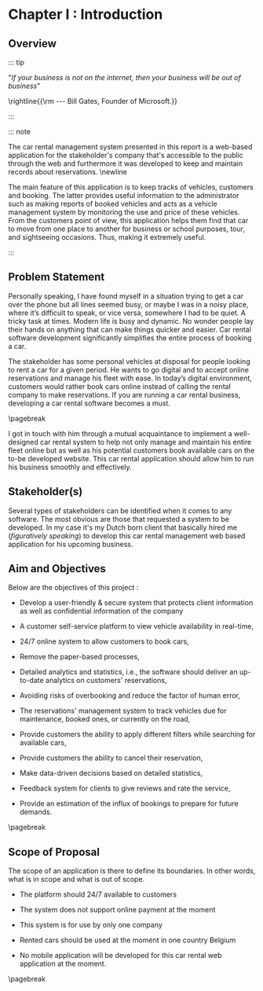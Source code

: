 Chapter I : Introduction
========================

## Overview

::: tip

"*If your business is not on the internet, then your business will be out of business*"

\rightline{{\rm --- Bill Gates, Founder of Microsoft.}}

:::

::: note

The car rental management system presented in this report is a web-based application for the stakeholder's company 
that's accessible to the public through the web and furthermore it was developed to keep and maintain records
about reservations. \newline

The main feature of this application is to keep tracks of vehicles, customers and booking.
The latter provides useful information to the administrator such as making reports of booked vehicles and acts
as a vehicle management system by monitoring the use and price of these vehicles. From the customers point of view, 
this application helps them find that car to move from one place to another for business 
or school purposes, tour, and sightseeing occasions. Thus, making it extremely useful. 

:::


## Problem Statement

Personally speaking, I have found myself in a situation trying to get a car over the
phone but all lines seemed busy, or maybe I was in a noisy place, where it’s difficult
to speak, or vice versa, somewhere I had to be quiet. A tricky task at times. Modern life is busy and dynamic. 
No wonder people lay their hands on anything that can make things quicker and easier. Car rental software development 
significantly simplifies the entire process of booking a car.  

The stakeholder has some personal vehicles at disposal for people looking to rent a car
for a given period. He wants to go digital and to accept online reservations and manage his fleet with
ease. In today’s digital environment, customers would rather book cars online instead
of calling the rental company to make reservations. If you are running a car rental
business, developing a car rental software becomes a must.

\pagebreak

I got in touch with him through a mutual acquaintance to implement a well-designed car rental system to help
not only manage and maintain his entire fleet online but as well as his potential customers book available cars 
on the to-be developed website. This car rental application should allow him to run his business smoothly and effectively. 

## Stakeholder(s)

Several	types of stakeholders can be identified when it comes to any software. 
The	most obvious are those that requested a system to be developed. In my case it's my Dutch born client that basically 
hired me (_figuratively speaking_) to develop this car rental management web based application for his upcoming business.  

## Aim and Objectives    

Below are the objectives of this project : 

- Develop a user-friendly & secure system that protects client information as well as confidential information of the company
  
- A customer self-service platform to view vehicle availability in real-time,
  
- 24/7 online system to allow customers to book cars,
  
- Remove the paper-based processes,
  
- Detailed analytics and statistics, i.e., the software should deliver an up-to-date analytics on customers' reservations,
  
- Avoiding risks of overbooking and reduce the factor of human error,
  
- The reservations' management system to track vehicles due for maintenance, booked ones, or currently on the road, 
  
- Provide customers the ability to apply different filters while searching for available cars,

- Provide customers the ability to cancel their reservation,
  
- Make data-driven decisions based on detailed statistics,
  
- Feedback system for clients to give reviews and rate the service,
  
- Provide an estimation of the influx of bookings to prepare for future demands.

\pagebreak

## Scope of Proposal

The scope of an application is there to define its boundaries. In other words, what is in scope and what is out of scope.

- The platform should 24/7 available to customers

- The system does not support online payment at the moment 

- This system is for use by only one company

- Rented cars should be used at the moment in one country Belgium

- No mobile application will be developed for this car rental web application at the moment.


\pagebreak
